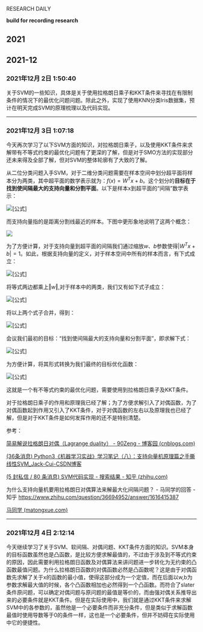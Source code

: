 RESEARCH DAILY

**build for recording research**

## 2021

## 2021-12

### **2021年12月 2日  1:50:40**

关于SVM的一些知识，具体是关于使用拉格朗日乘子和KKT条件来寻找在有限制条件的情况下的最优化问题问题。除此之外，实现了使用KNN分类Iris数据集，预计在明天完成SVM的原理梳理以及代码实现。


---

### **2021年12月 3日  1:07:18**

今天再次学习了以下SVM方面的知识，对拉格朗日乘子，以及使用KKT条件来求解带有不等式约束的最优化问题有了更深的了解，但是对于SMO方法的实现部分还未来得及全部了解，但对SVM的整体轮廓有了大致的了解。

从二位分类问题入手SVM，对于二维分类问题需要在样本空间中划分超平面将样本分为两类，其中超平面的数学表示就为：$f(x) = W^Tx + b$。这个划分的**目标在于找到使间隔最大的支持向量和分割平面**。以下是样本x到超平面的“间隔”数学表示：

![[公式]](https://www.zhihu.com/equation?tex=%5Cgamma%3D%5Cfrac%7B%7C%5Cboldsymbol+w%5ET%5Cboldsymbol+x%2Bb%7C%7D%7B%7C%7C%5Cboldsymbol+w%7C%7C%7D)

而支持向量指的是距离分割线最近的样本。下图中更形象地说明了这两个概念：

![](https://cdn.jsdelivr.net/gh/luojunhui1/BlogPicture/Windows/20211204014935.png)

为了方便计算，对于支持向量到超平面的间隔我们通过缩放$w、b$参数使得$|W^Tx + b| = 1$。如此，根据支持向量的定义，对于样本空间中所有的样本而言，有下式成立：

![[公式]](https://www.zhihu.com/equation?tex=%5Cfrac%7B%7C%5Cboldsymbol+w%5ET%5Cboldsymbol+x_i%2Bb%7C%7D%7B%7C%7C%5Cboldsymbol+w%7C%7C%7D+%5Cgeq+%5Cfrac%7B1%7D%7B%7C%7C%5Cboldsymbol+w%7C%7C%7D%2C+i%3D1%2C2%2C...m)

将等式两边都乘上$\Vert w\Vert$,对于样本中的两类，我们又有如下式子成立：

![[公式]](https://www.zhihu.com/equation?tex=+%5Cbegin%7Bcases%7D++%5Cboldsymbol+w%5ET+%5Cboldsymbol+x_i+%2B+b+%5Cgeq%2B1%2C+y%3D%2B1+%5C%5C+%5Cboldsymbol+w%5ET+%5Cboldsymbol+x_i+%2B+b+%5Cleq+-1%2C+y%3D-1++%5Cend%7Bcases%7D+)

将以上两个式子合并，得到：

 ![[公式]](https://www.zhihu.com/equation?tex=y_if%28x_i%29%3Dy_i%28%5Cboldsymbol+w%5ET+%5Cboldsymbol+x_i+%2B+b%29+%5Cgeq+1)

会议我们最初的目标：“找到使间隔最大的支持向量和分割平面”，即求解下式：

![[公式]](https://www.zhihu.com/equation?tex=%5Cmax_%7B%5Cboldsymbol+w%2Cb%7D+%5Cfrac%7B2%7D%7B%7C%7C%5Cboldsymbol+w%7C%7C%7D+)

为方便计算，将其形式转换为我们最终的目标优化函数：

![[公式]](https://www.zhihu.com/equation?tex=%5Cbegin%7Baligned%7D++%26+%5Cmin_%7B%5Cboldsymbol+w%2Cb%7D+%5Cfrac%7B1%7D%7B2%7D%7C%7C%5Cboldsymbol+w%7C%7C%5E2+%5C%5C%5B2ex%5D++%26+%5Ctext%7Bs.t.+%7D+y_i%28%5Cboldsymbol+w%5ET+%5Cboldsymbol+x_i+%2B+b%29+%5Cgeq+1%2C+i%3D1%2C2%2C...m+%5Cend%7Baligned%7D+)

这就是一个有不等式约束的最优化问题，需要使用到拉格朗日乘子及KKT条件。

对于拉格朗日乘子的作用和原理我已经了解；为了方便求解引入了对偶函数，为了对偶函数起到作用又引入了KKT条件，对于对偶函数的左右以及原理我也已经了解，但是对于KKT条件是如何发挥作用的还不是特别清楚。

参考：

[简易解说拉格朗日对偶（Lagrange duality） - 90Zeng - 博客园 (cnblogs.com)](https://www.cnblogs.com/90zeng/p/Lagrange_duality.html#!comments)

[(36条消息) Python3《机器学习实战》学习笔记（八）：支持向量机原理篇之手撕线性SVM_Jack-Cui-CSDN博客](https://blog.csdn.net/c406495762/article/details/78072313#2-smo算法)

[(5 封私信 / 80 条消息) SVM代码实现 - 搜索结果 - 知乎 (zhihu.com)](https://www.zhihu.com/search?type=content&q=SVM代码实现)

为什么支持向量机要用拉格朗日对偶算法来解最大化间隔问题？ - 马同学的回答 - 知乎 https://www.zhihu.com/question/36694952/answer/1616415387

[马同学 (matongxue.com)](https://www.matongxue.com/madocs/987/)




---

### 2021年12月 4日  2:12:14

今天继续学习了关于SVM、软间隔、对偶问题、KKT条件方面的知识。SVM本身的目标函数虽然也是凸函数，是比较方便求解最值的，不过由于涉及到不等式约束的原因，因此需要利用拉格朗日函数及对偶算法来讲问题进一步转化为无约束的凸函数最值问题。为什么拉格朗日函数的对偶函数必然是凸函数呢？这是由于对偶函数先求解了关于x的函数的最小值，使得这部分成为一个定值，而在后面以w,b为参数求解最大值的时候，各个凸函数相加也必然得到一个凸函数。而符合了slater条件原问题，可以确定对偶问题与原问题的最值是等价的，而由强对偶关系推导出来的必要条件就是KKT条件。但是在实际使用中，我们就是通过KKT条件来求解SVM中的各参数的，虽然他是一个必要条件而非充分条件，但是类似于求解函数最值时使用导数等于0的条件一样，这也是一个必要条件，但并不妨碍在实际使用中它的便捷性。

